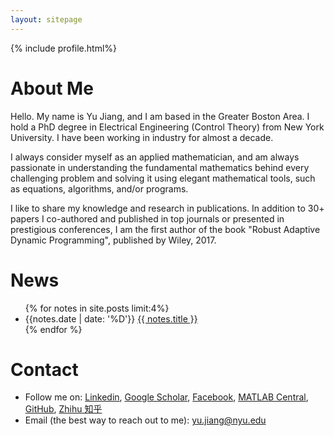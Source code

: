 ```yaml
---
layout: sitepage
---
```


[comment]: # (Insert my picture)
{% include profile.html%}

[comment]: # (Insert my resume below)

# About Me
Hello. My name is Yu Jiang, and I am based in the Greater Boston Area. I hold a PhD degree in Electrical Engineering (Control Theory) from New York University. I have been working in industry for almost a decade.

I always consider myself as an applied mathematician, and am always passionate in understanding the fundamental mathematics behind every challenging problem and solving it using elegant mathematical tools, such as equations, algorithms, and/or programs. 

I like to share my knowledge and research in publications. In addition to 30+ papers I co-authored and published in top journals or presented in prestigious conferences, I am the first author of the book "Robust Adaptive Dynamic Programming", published by Wiley, 2017.

# News #
<div>
<ul>
{% for notes in site.posts limit:4%}
<li>
  {{notes.date | date: '%D'}} <a href="{{site.baseurl}}{{ notes.url }}">{{ notes.title }}</a>
</li>
{% endfor %}
</ul>
</div>

# Contact
* Follow me on:
[Linkedin](http://www.linkedin.com/in/yujiang26),
[Google Scholar](http://scholar.google.com/citations?user=QYanTRsAAAAJ),
[Facebook](https://www.facebook.com/yu.jiang.26/),
[MATLAB Central](http://www.mathworks.com/matlabcentral/profile/authors/5012545-yu),
[GitHub](https://github.com/yu-jiang/),
[Zhihu 知乎](https://www.zhihu.com/people/yujiangnyu)
* Email (the best way to reach out to me): yu.jiang@nyu.edu

